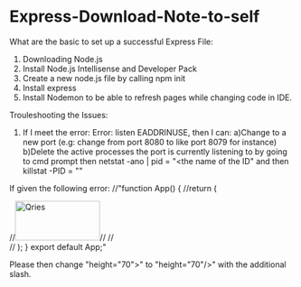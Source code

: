 # Express-Download-Note-to-self

What are the basic to set up a successful Express File:
1) Downloading Node.js
2) Install Node.js Intellisense and Developer Pack
3) Create a new node.js file by calling npm init
4) Install express
5) Install Nodemon to be able to refresh pages while changing code in IDE. 

Trouleshooting the Issues:
1) If I meet the error: Error: listen EADDRINUSE, then I can: 
a)Change to a new port (e.g: change from port 8080 to like port 8079 for instance)
b)Delete the active processes the port is currently listening to by going to cmd prompt then netstat -ano | pid = "<the name of the ID" and then
   killstat -PID = "<the ID>"

If given the following error:
//"function App() {
//return (
<div className="App">
//<a href="https://www.qries.cm/"><img alt="Qries" src="https://www.qries.com/images/banner_logo.pg" width= "150" height="70"></a>//
//</div>//
);
}
export default App;"
   
Please then change "height="70">" to "height="70"/>" with the additional slash.
